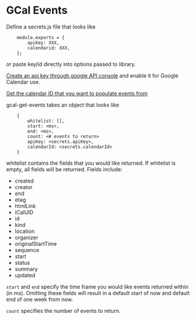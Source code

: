 # GCal Events

Define a secrets.js file that looks like
```
    module.exports = {
        apiKey: XXX,
        calendarid: XXX,
    };
```
or paste key/id directly into options passed to library.

[Create an api key through google API console](https://console.developers.google.com) and enable it for Google Calendar use.

[Get the calendar ID that you want to populate events from](https://support.appmachine.com/hc/en-us/articles/203645966-Use-Google-Calendar-ID-for-the-Events-block)

gcal-get-events takes an object that looks like
```
    {
        whitelist: [],
        start: <ms>,
        end: <ms>,
        count: <# events to return>
        apiKey: <secrets.apiKey>,
        calendarId: <secrets.calendarId>
    }
```

whitelist contains the fields that you would like returned. If whitelist is empty, all fields will be returned. Fields include:
* created
* creator
* end
* etag
* htmlLink
* iCalUID
* id
* kind
* location
* organizer
* originalStartTime
* sequence
* start
* status
* summary
* updated

`start` and `end` specify the time frame you would like events returned within (in ms). Omitting these fields will result in a default start of now and default end of one week from now.

`count` specifies the number of events to return.